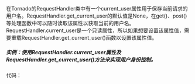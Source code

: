 在Tornado的RequestHandler类中有一个current_user属性用于保存当前请求的用户名。RequestHandler.get_current_user的默认值是None，在get()、post()等处理函数中可以随时读取该属性以获取当前的用户名。RequestHandler.current_user是一个只读属性，所以如果想要设置该属性值，需要重载RequestHandler.get_current_user()函数以设置该属性值。
##### 实例：使用RequestHandler.current_user属性及RequestHandler.get_current_user()方法来实现用户身份控制。
代码：


```

```



